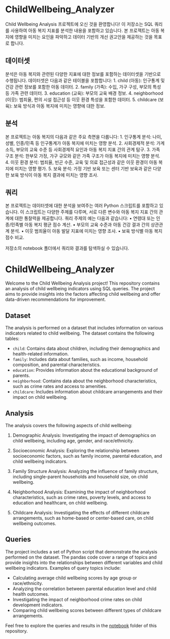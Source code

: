 # ChildWellbeing_Analyzer

Child Wellbeing Analysis 프로젝트에 오신 것을 환영합니다! 이 저장소는 SQL 쿼리를 사용하여 아동 복지 지표를 분석한 내용을 포함하고 있습니다. 본 프로젝트는 아동 복지에 영향을 미치는 요인을 파악하고 데이터 기반의 개선 권고안을 제공하는 것을 목표로 합니다.

## 데이터셋

분석은 아동 복지와 관련된 다양한 지표에 대한 정보를 포함하는 데이터셋을 기반으로 수행됩니다. 데이터셋은 다음과 같은 테이블을 포함합니다:
	1.	child (아동): 인구통계 및 건강 관련 정보를 포함한 아동 데이터.
	2.	family (가족): 수입, 가구 구성, 부모의 특성 등 가족 관련 데이터.
	3.	education (교육): 부모의 교육 배경 정보.
	4.	neighborhood (이웃): 범죄율, 편의 시설 접근성 등 이웃 환경 특성을 포함한 데이터.
	5.	childcare (보육): 보육 방식과 아동 복지에 미치는 영향에 대한 정보.

## 분석

본 프로젝트는 아동 복지의 다음과 같은 주요 측면을 다룹니다:
	1.	인구통계 분석: 나이, 성별, 인종/민족 등 인구통계가 아동 복지에 미치는 영향 분석.
	2.	사회경제적 분석: 가계 소득, 부모의 교육 수준 등 사회경제적 요인과 아동 복지 지표 간의 관계 탐구.
	3.	가족 구조 분석: 한부모 가정, 가구 규모와 같은 가족 구조가 아동 복지에 미치는 영향 분석.
	4.	이웃 환경 분석: 범죄율, 빈곤 수준, 교육 및 의료 접근성과 같은 이웃 환경이 아동 복지에 미치는 영향 평가.
	5.	보육 분석: 가정 기반 보육 또는 센터 기반 보육과 같은 다양한 보육 방식이 아동 복지 결과에 미치는 영향 조사.

## 쿼리

본 프로젝트는 데이터셋에 대한 분석을 보여주는 여러 Python 스크립트를 포함하고 있습니다. 이 스크립트는 다양한 주제를 다루며, 서로 다른 변수와 아동 복지 지표 간의 관계에 대한 통찰력을 제공합니다. 쿼리 주제의 예는 다음과 같습니다:
	•	연령대 또는 인종/민족별 아동 복지 평균 점수 계산.
	•	부모의 교육 수준과 아동 건강 결과 간의 상관관계 분석.
	•	이웃 범죄율이 아동 발달 지표에 미치는 영향 조사.
	•	보육 방식별 아동 복지 점수 비교.

저장소의 notebook 폴더에서 쿼리와 결과를 탐색하실 수 있습니다.



# ChildWellbeing_Analyzer

Welcome to the Child Wellbeing Analysis project! This repository contains an analysis of child wellbeing indicators using SQL queries. The project aims to provide insights into the factors affecting child wellbeing and offer data-driven recommendations for improvement.

## Dataset

The analysis is performed on a dataset that includes information on various indicators related to child wellbeing. The dataset contains the following tables:

- `child`: Contains data about children, including their demographics and health-related information.
- `family`: Includes data about families, such as income, household composition, and parental characteristics.
- `education`: Provides information about the educational background of parents.
- `neighborhood`: Contains data about the neighborhood characteristics, such as crime rates and access to amenities.
- `childcare`: Includes information about childcare arrangements and their impact on child wellbeing.

## Analysis

The analysis covers the following aspects of child wellbeing:

1. Demographic Analysis: Investigating the impact of demographics on child wellbeing, including age, gender, and race/ethnicity.

2. Socioeconomic Analysis: Exploring the relationship between socioeconomic factors, such as family income, parental education, and child wellbeing indicators.

3. Family Structure Analysis: Analyzing the influence of family structure, including single-parent households and household size, on child wellbeing.

4. Neighborhood Analysis: Examining the impact of neighborhood characteristics, such as crime rates, poverty levels, and access to education and healthcare, on child wellbeing.

5. Childcare Analysis: Investigating the effects of different childcare arrangements, such as home-based or center-based care, on child wellbeing outcomes.

## Queries

The project includes a set of Python script that demonstrate the analysis performed on the dataset. The pandas code cover a range of topics and provide insights into the relationships between different variables and child wellbeing indicators. Examples of query topics include:

- Calculating average child wellbeing scores by age group or race/ethnicity.
- Analyzing the correlation between parental education level and child health outcomes.
- Investigating the impact of neighborhood crime rates on child development indicators.
- Comparing child wellbeing scores between different types of childcare arrangements.

Feel free to explore the queries and results in the [notebook](DS_Project.ipynb/) folder of this repository.



